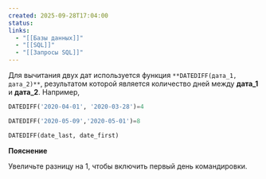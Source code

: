 ```yaml
---
created: 2025-09-28T17:04:00
status:
links:
  - "[[Базы данных]]"
  - "[[SQL]]"
  - "[[Запросы SQL]]"
---
```

Для вычитания двух дат используется функция `**DATEDIFF(дата_1, дата_2)**`, результатом которой является количество дней между **дата_1** и **дата_2**. Например,

```sql
DATEDIFF('2020-04-01', '2020-03-28')=4

DATEDIFF('2020-05-09','2020-05-01')=8

DATEDIFF(date_last, date_first)
```

**Пояснение**

Увеличьте разницу на 1, чтобы включить первый день командировки.































